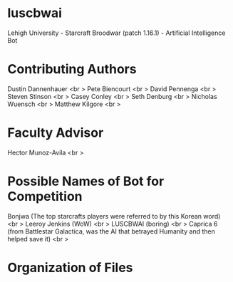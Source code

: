 luscbwai
========

Lehigh University - Starcraft Broodwar (patch 1.16.1) - Artificial Intelligence Bot

Contributing Authors
====================
Dustin Dannenhauer <br \>
Pete Biencourt <br \>
David Pennenga <br \>
Steven Stinson <br \>
Casey Conley <br \>
Seth Denburg <br \>
Nicholas Wuensch <br \>
Matthew Kilgore <br \>

Faculty Advisor
===============
Hector Munoz-Avila <br \>

Possible Names of Bot for Competition
=====================================
Bonjwa (The top starcrafts players were referred to by this Korean word) <br \>
Leeroy Jenkins (WoW) <br \>
LUSCBWAI (boring) <br \>
Caprica 6 (from Battlestar Galactica, was the AI that betrayed Humanity and then helped save it) <br \>

Organization of Files
=====================
